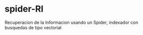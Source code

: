 # spider-RI
Recuperacion de la Informacion usando un Spider, indexador con busquedas de tipo vectorial
